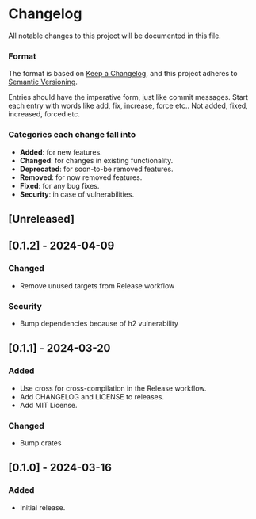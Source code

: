 # Changelog

All notable changes to this project will be documented in this file.

### Format

The format is based on [Keep a Changelog](https://keepachangelog.com/en/1.1.0/),
and this project adheres to [Semantic Versioning](https://semver.org/spec/v2.0.0.html).

Entries should have the imperative form, just like commit messages. Start each entry with words 
like add, fix, increase, force etc.. Not added, fixed, increased, forced etc.

### Categories each change fall into

* **Added**: for new features.
* **Changed**: for changes in existing functionality.
* **Deprecated**: for soon-to-be removed features.
* **Removed**: for now removed features.
* **Fixed**: for any bug fixes.
* **Security**: in case of vulnerabilities.

## [Unreleased]

## [0.1.2] - 2024-04-09
### Changed
- Remove unused targets from Release workflow

### Security
- Bump dependencies because of h2 vulnerability

## [0.1.1] - 2024-03-20
### Added
- Use cross for cross-compilation in the Release workflow.
- Add CHANGELOG and LICENSE to releases.
- Add MIT License.

### Changed
- Bump crates

## [0.1.0] - 2024-03-16
### Added
- Initial release.
